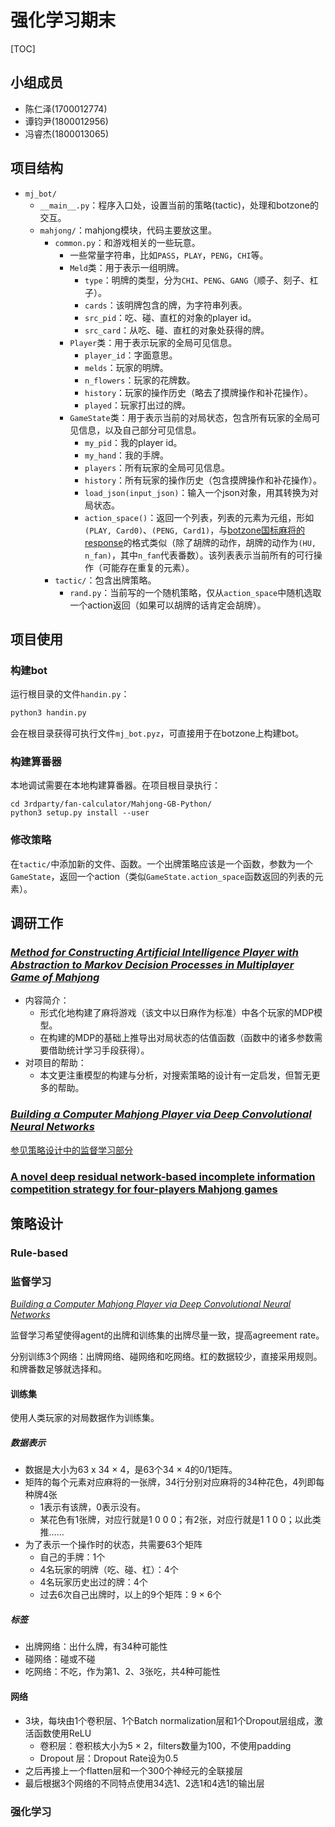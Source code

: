 # 强化学习期末

[TOC]

## 小组成员

- 陈仁泽(1700012774)
- 谭钧尹(1800012956)
- 冯睿杰(1800013065)



## 项目结构

+ `mj_bot/`
  + `__main__.py`：程序入口处，设置当前的策略(tactic)，处理和botzone的交互。
  + `mahjong/`：mahjong模块，代码主要放这里。
    + `common.py`：和游戏相关的一些玩意。
      + 一些常量字符串，比如`PASS`，`PLAY`，`PENG`，`CHI`等。
      + `Meld`类：用于表示一组明牌。
        + `type`：明牌的类型，分为`CHI`、`PENG`、`GANG`（顺子、刻子、杠子）。
        + `cards`：该明牌包含的牌，为字符串列表。
        + `src_pid`：吃、碰、直杠的对象的player id。
        + `src_card`：从吃、碰、直杠的对象处获得的牌。
      + `Player`类：用于表示玩家的全局可见信息。
        + `player_id`：字面意思。
        + `melds`：玩家的明牌。
        + `n_flowers`：玩家的花牌数。
        + `history`：玩家的操作历史（略去了摸牌操作和补花操作）。
        + `played`：玩家打出过的牌。
      + `GameState`类：用于表示当前的对局状态，包含所有玩家的全局可见信息，以及自己部分可见信息。
        + `my_pid`：我的player id。
        + `my_hand`：我的手牌。
        + `players`：所有玩家的全局可见信息。
        + `history`：所有玩家的操作历史（包含摸牌操作和补花操作）。
        + `load_json(input_json)`：输入一个json对象，用其转换为对局状态。
        + `action_space()`：返回一个列表，列表的元素为元组，形如`(PLAY, Card0)`、`(PENG, Card1)`，与[botzone国标麻将的response](https://wiki.botzone.org.cn/index.php?title=Chinese-Standard-Mahjong)的格式类似（除了胡牌的动作，胡牌的动作为`(HU, n_fan)`，其中`n_fan`代表番数）。该列表表示当前所有的可行操作（可能存在重复的元素）。
    + `tactic/`：包含出牌策略。
      + `rand.py`：当前写的一个随机策略，仅从`action_space`中随机选取一个action返回（如果可以胡牌的话肯定会胡牌）。



## 项目使用

### 构建bot

运行根目录的文件`handin.py`：

```python
python3 handin.py
```

会在根目录获得可执行文件`mj_bot.pyz`，可直接用于在botzone上构建bot。



### 构建算番器

本地调试需要在本地构建算番器。在项目根目录执行：

```shell
cd 3rdparty/fan-calculator/Mahjong-GB-Python/
python3 setup.py install --user
```



### 修改策略

在`tactic/`中添加新的文件、函数。一个出牌策略应该是一个函数，参数为一个`GameState`，返回一个action（类似`GameState.action_space`函数返回的列表的元素）。



## 调研工作

### [*Method for Constructing Artificial Intelligence Player with Abstraction to Markov Decision Processes in Multiplayer Game of Mahjong*](https://arxiv.org/pdf/1904.07491.pdf)

+ 内容简介：
  + 形式化地构建了麻将游戏（该文中以日麻作为标准）中各个玩家的MDP模型。
  + 在构建的MDP的基础上推导出对局状态的估值函数（函数中的诸多参数需要借助统计学习手段获得）。
+ 对项目的帮助：
  + 本文更注重模型的构建与分析，对搜索策略的设计有一定启发，但暂无更多的帮助。



### [*Building a Computer Mahjong Player via Deep Convolutional Neural Networks*](https://arxiv.org/pdf/1906.02146v2.pdf)

[参见策略设计中的监督学习部分](#监督学习)



### [A novel deep residual network-based incomplete information competition strategy for four-players Mahjong games](https://www.researchgate.net/journal/Multimedia-Tools-and-Applications-1573-7721/publication/332881141_A_novel_deep_residual_network-based_incomplete_information_competition_strategy_for_four-players_Mahjong_games/links/5f75901692851c14bca41166/A-novel-deep-residual-network-based-incomplete-information-competition-strategy-for-four-players-Mahjong-games.pdf?_sg%5B0%5D=amkTcQ6o_rJdTlcjZFDc9XRLxgxsIpNoSYpLNb4RkEE9uO7OYOwKumZ8KQZM5acAX1KAlPLiq6d3HXASEBOJ2Q.Z-zRoSUklBStPXTIOBwmYPfvEZbdA0nBOQSDmixKiBpv_wLFE9T5zvZrzxMIS-hhu1Pz7_FclS0HEUs3mwsxTA&_sg%5B1%5D=sRDGRRFARzULWKLg4fNj4OJnce7Mow2qEonxyuQfhzMsOuSuRsthwTwbogxzu-yoaIPblOSqlG0-uCmef6yu7Q5x5_7MIi8lJrv5cnkua2qn.Z-zRoSUklBStPXTIOBwmYPfvEZbdA0nBOQSDmixKiBpv_wLFE9T5zvZrzxMIS-hhu1Pz7_FclS0HEUs3mwsxTA&_iepl=)



## 策略设计

### Rule-based



### 监督学习

[*Building a Computer Mahjong Player via Deep Convolutional Neural Networks*](https://arxiv.org/pdf/1906.02146v2.pdf)

监督学习希望使得agent的出牌和训练集的出牌尽量一致，提高agreement rate。

分别训练3个网络：出牌网络、碰网络和吃网络。杠的数据较少，直接采用规则。和牌番数足够就选择和。

#### 训练集

使用人类玩家的对局数据作为训练集。

##### 数据表示

- 数据是大小为63 x 34 × 4，是63个34 × 4的0/1矩阵。
- 矩阵的每个元素对应麻将的一张牌，34行分别对应麻将的34种花色，4列即每种牌4张
  - 1表示有该牌，0表示没有。
  - 某花色有1张牌，对应行就是1 0 0 0；有2张，对应行就是1 1 0 0；以此类推……
- 为了表示一个操作时的状态，共需要63个矩阵
  - 自己的手牌：1个
  - 4名玩家的明牌（吃、碰、杠）：4个
  - 4名玩家历史出过的牌：4个
  - 过去6次自己出牌时，以上的9个矩阵：9 × 6个

##### 标签

- 出牌网络：出什么牌，有34种可能性
- 碰网络：碰或不碰
- 吃网络：不吃，作为第1、2、3张吃，共4种可能性

#### 网络

- 3块，每块由1个卷积层、1个Batch normalization层和1个Dropout层组成，激活函数使用ReLU
  - 卷积层：卷积核大小为5 × 2，filters数量为100，不使用padding
  - Dropout 层：Dropout Rate设为0.5
- 之后再接上一个flatten层和一个300个神经元的全联接层
- 最后根据3个网络的不同特点使用34选1、2选1和4选1的输出层



### 强化学习

